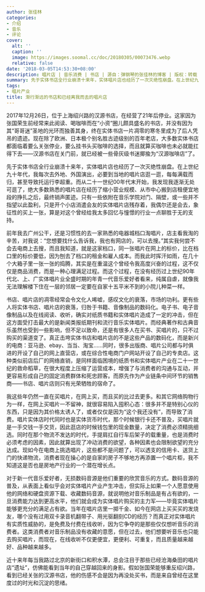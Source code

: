 ```yaml
---
author: 张佳林
categories:
- 介绍
- 音乐
- 评论
cover:
  alt: ''
  caption: ''
  image: https://images.soomal.cc/doc/20180305/00073476.webp
  relative: false
date: '2018-03-05T14:53:30+08:00'
description: 唱片店 | 音乐消费 | 书店 | 源自：弹钢琴的张佳林的博客 | 版权：转载 |  平均/总评分：09.90/99
summary: 先于实体书店全行业崩溃十来年，实体唱片店也经历了一次灭绝性崩盘。在上世纪九十年代，我每次去外地、外国演出，必要到当地的唱片店逛一逛，每每满载而归，甚至导致托运行李超重。而从二十一世纪00年代末开始，我发现我逐渐无处可逛了……
tags:
- 唱片产业
title: 渐行渐远的书店和已经离我而去的唱片店
---
```


2017年12月26日，位于上海绍兴路的汉源书店，在经营了21年后停业。这家因为张国荣生前经常来此阅读、喝咖啡而在“小资”圈儿颇具盛名的书店，并没有因为其“哥哥迷”圣地的光环而独善其身，终在实体书店一片凋零的寒冬里成为了后人凭吊的遗迹。现在除了欧洲、日本极个别名胜古迹级别的百年老店，大多数实体书店都面临着要么关张停业，要么挂书头买咖啡的选择，而且就算买咖啡也未必就能扛得下去――汉源书店在关门前，就已经被一些骨灰级书迷揶揄为“汉源咖啡店”了。

先于实体书店全行业崩溃十来年，实体唱片店也经历了一次灭绝性崩盘。在上世纪九十年代，我每次去外地、外国演出，必要到当地的唱片店逛一逛，每每满载而归，甚至导致托运行李超重。而从二十一世纪00年代末开始，我发现我逐渐无处可逛了，绝大多数熟悉的唱片店在经历了缩小营业规模、从市中心搬到店租便宜地段的挣扎之后，最终销声匿迹。只有一些依附在音乐学院对门、隔壁，或一些并不指望以此盈利，只是开个小店消遣会友的实体唱片店残存着，我偶尔还是会去，象征性的买上一张，算是对这个曾经给我太多回忆与憧憬的行业一点聊胜于无的支持。

前年我去广州公干，还是习惯性的去一家熟悉的电器城档口淘唱片，店主看我淘的辛苦，对我说：“您想要找什么告诉我，我也有网店的，可以去搜。”其实我何尝不会去电商上去搜，而且我知道，就是这家档口，同一张唱片在网上的标价，比在档口里的标价要低，因为刨去了档口的租金和雇人成本。而我此时挥汗如雨，在几十个大箱子里一张一张的捣腾，其实是在重温这个曾经令我高度兴奋的过程，这不仅仅是商品消费，而是一种心理满足过程。而这个过程，在没有经历过上世纪90年代北、上、广实体唱片业全盛时期的年青一代音乐爱好者看来，纯属自虐，就像我无法理解楼下住在一层的邻居一定要在自家十五平米不到的小院儿种菜一样。

书店、唱片店的凋零经常会令文化人唏嘘，感叹文化的衰落，市场的功利。更有些人将实体书店、唱片店的衰落，归咎于书籍、音像制品的数码化。电子书、电子音像制品以及在线阅读、收听，确实对纸质书籍和实体唱片造成了一定的冲击，但在这方面受打击最大的是新闻类报纸期刊和流行音乐实体唱片。而经典著作和古典音乐虽然也受到一些影响，但不足以致命，还是有很多人在买书、买唱片的，只不过购买的渠道变了。真正击垮实体书店和唱片店的不是这些产品的数码化，而是新兴的电商：亚马逊、ebay、当当、淘宝……同时，很多出版商、唱片公司都与时俱进的开设了自己的网上直营店，或在综合性电商门户网站开设了自己的专卖店。这种类似前店后厂的网络直销，是同样面临困境的纸质书和实体唱片产业在二十一世纪的救命稻草，在很大程度上压缩了运营成本，增强了与消费者的沟通与互动，并更容易形成自己的固定消费群体和死忠顾客。而原先作为产业链条中间环节的销售商――书店、唱片店则只有光荣牺牲的宿命了。

我这些年仍然一直在买唱片，在网上买，而且买的比过去更多。和其它网络购物行为一样，在网上买唱片一不留神，就很容易陷入囤积心态：很多并不是特别心仪的东西，只是因为其价格太诱人了，或者仅仅是因为“这个我还没有”，而导致了消费。唱片实体店时代同时也是实体货币时代，那个时候银行卡还不普及，买唱片就是一手交钱一手交货，因此逛店的时候钱包里的现金数量，决定了消费必须精挑细选。同时在那个物流不发达的时代，手提肩扛自行车后架子的载重量，也是消费时必须考虑的因素，因此就算出现了冲动消费的欲望，各种因素也会限制欲望的充分达成。现如今在电商上挑选唱片，这些都不是问题了，可以透支的信用卡、送货上门的快递物流，消费者现在操心的是自家的房子不够地方再添置一个唱片柜，我不知道这是否也是房地产行业的一个潜在增长点。

对于新一代音乐爱好者，无损数码音源是他们重要的欣赏音乐的方式。数码音源的普及，从表面上看似乎会对实体唱片产业产生冲击，但实际上如果一个人愿意使用他的网络和硬盘资源下载、收藏数码音源，就说明他对音乐制品是有占有欲的，一旦消费能力达到更高水平，他们就会成为实体唱片购买的主力军――毕竟实体唱片能够更充分的满足占有欲。当年在唱片店里一掷千金、如今在网店上买买买的发烧友，哪个没有过用双卡录音机翻带子、用光驱翻刻CD的经历？而真正对实体唱片有实质性威胁的，是免费及付费在线收听，因为它争夺的是那些仅仅想听音乐的消费者。这类消费者对音乐制品没有收藏的意愿，但在过去，他们想要听音乐也只能去购买唱片，而现在，在线收听不仅更便宜，更便利、可重复，而且质量越来越好、品种越来越多。

近十来年每当我路过北京的新街口和积水潭，总会注目于那些已经沧海桑田的唱片店“遗址”，仿佛能看到当年的自己穿越回来的身影。假如张国荣能够重反绍兴路，看到已经关张的汉源书店，他的伤感不会是因为再没处买书，而是来自曾经在这里度过的时光和沉淀的思绪。